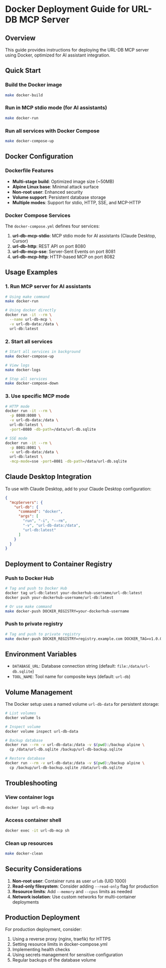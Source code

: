 # Docker Deployment Guide for URL-DB MCP Server

## Overview

This guide provides instructions for deploying the URL-DB MCP server using Docker, optimized for AI assistant integration.

## Quick Start

### Build the Docker image

```bash
make docker-build
```

### Run in MCP stdio mode (for AI assistants)

```bash
make docker-run
```

### Run all services with Docker Compose

```bash
make docker-compose-up
```

## Docker Configuration

### Dockerfile Features

- **Multi-stage build**: Optimized image size (~50MB)
- **Alpine Linux base**: Minimal attack surface
- **Non-root user**: Enhanced security
- **Volume support**: Persistent database storage
- **Multiple modes**: Support for stdio, HTTP, SSE, and MCP-HTTP

### Docker Compose Services

The `docker-compose.yml` defines four services:

1. **url-db-mcp-stdio**: MCP stdio mode for AI assistants (Claude Desktop, Cursor)
2. **url-db-http**: REST API on port 8080
3. **url-db-mcp-sse**: Server-Sent Events on port 8081
4. **url-db-mcp-http**: HTTP-based MCP on port 8082

## Usage Examples

### 1. Run MCP server for AI assistants

```bash
# Using make command
make docker-run

# Using docker directly
docker run -it --rm \
  --name url-db-mcp \
  -v url-db-data:/data \
  url-db:latest
```

### 2. Start all services

```bash
# Start all services in background
make docker-compose-up

# View logs
make docker-logs

# Stop all services
make docker-compose-down
```

### 3. Use specific MCP mode

```bash
# HTTP mode
docker run -it --rm \
  -p 8080:8080 \
  -v url-db-data:/data \
  url-db:latest \
  -port=8080 -db-path=/data/url-db.sqlite

# SSE mode
docker run -it --rm \
  -p 8081:8081 \
  -v url-db-data:/data \
  url-db:latest \
  -mcp-mode=sse -port=8081 -db-path=/data/url-db.sqlite
```

## Claude Desktop Integration

To use with Claude Desktop, add to your Claude Desktop configuration:

```json
{
  "mcpServers": {
    "url-db": {
      "command": "docker",
      "args": [
        "run", "-i", "--rm",
        "-v", "url-db-data:/data",
        "url-db:latest"
      ]
    }
  }
}
```

## Deployment to Container Registry

### Push to Docker Hub

```bash
# Tag and push to Docker Hub
docker tag url-db:latest your-dockerhub-username/url-db:latest
docker push your-dockerhub-username/url-db:latest

# Or use make command
make docker-push DOCKER_REGISTRY=your-dockerhub-username
```

### Push to private registry

```bash
# Tag and push to private registry
make docker-push DOCKER_REGISTRY=registry.example.com DOCKER_TAG=v1.0.0
```

## Environment Variables

- `DATABASE_URL`: Database connection string (default: `file:/data/url-db.sqlite`)
- `TOOL_NAME`: Tool name for composite keys (default: `url-db`)

## Volume Management

The Docker setup uses a named volume `url-db-data` for persistent storage:

```bash
# List volumes
docker volume ls

# Inspect volume
docker volume inspect url-db-data

# Backup database
docker run --rm -v url-db-data:/data -v $(pwd):/backup alpine \
  cp /data/url-db.sqlite /backup/url-db-backup.sqlite

# Restore database
docker run --rm -v url-db-data:/data -v $(pwd):/backup alpine \
  cp /backup/url-db-backup.sqlite /data/url-db.sqlite
```

## Troubleshooting

### View container logs

```bash
docker logs url-db-mcp
```

### Access container shell

```bash
docker exec -it url-db-mcp sh
```

### Clean up resources

```bash
make docker-clean
```

## Security Considerations

1. **Non-root user**: Container runs as user `urldb` (UID 1000)
2. **Read-only filesystem**: Consider adding `--read-only` flag for production
3. **Resource limits**: Add `--memory` and `--cpus` limits as needed
4. **Network isolation**: Use custom networks for multi-container deployments

## Production Deployment

For production deployment, consider:

1. Using a reverse proxy (nginx, traefik) for HTTPS
2. Setting resource limits in docker-compose.yml
3. Implementing health checks
4. Using secrets management for sensitive configuration
5. Regular backups of the database volume